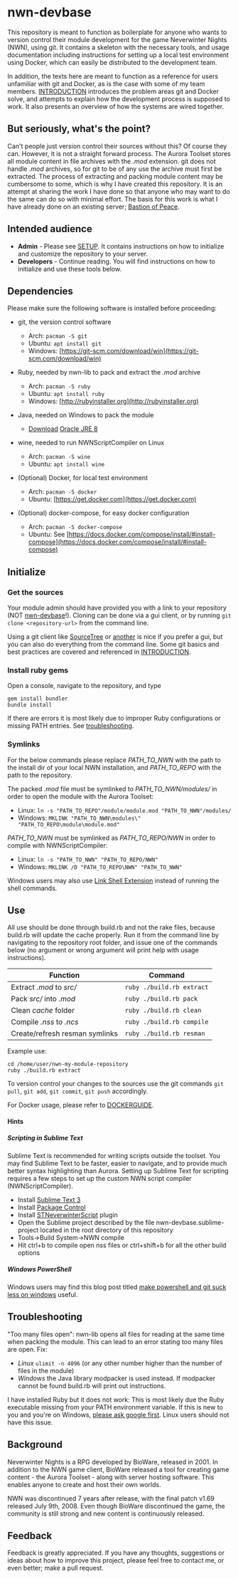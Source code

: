 # nwn-devbase
This repository is meant to function as boilerplate for anyone who wants to version control their module development for the game Neverwinter Nights (NWN), using git. It contains a skeleton with the necessary tools, and usage documentation including instructions for setting up a local test environment using Docker, which can easily be distributed to the development team.

In addition, the texts here are meant to function as a reference for users unfamiliar with git and Docker, as is the case with some of my team members. [INTRODUCTION](https://github.com/jakkn/nwn-devbase/blob/master/INTRODUCTION.md) introduces the problem areas git and Docker solve, and attempts to explain how the development process is supposed to work. It also presents an overview of how the systems are wired together.


## But seriously, what's the point?
Can't people just version control their sources without this? Of course they can. However, it is not a straight forward process. The Aurora Toolset stores all module content in file archives with the *.mod* extension. git does not handle *.mod* archives, so for git to be of any use the archive must first be extracted. The process of extracting and packing module content may be cumbersome to some, which is why I have created this repository. It is an attempt at sharing the work I have done so that anyone who may want to do the same can do so with minimal effort. The basis for this work is what I have already done on an existing server; [Bastion of Peace](http://bastionofpeace.enjin.com/).


## Intended audience
- **Admin** - Please see [SETUP](https://github.com/jakkn/nwn-devbase/blob/master/SETUP.md). It contains instructions on how to initialize and customize the repository to your server.
- **Developers** - Continue reading. You will find instructions on how to initialize and use these tools below.


## Dependencies

Please make sure the following software is installed before proceeding:

- git, the version control software
  - Arch: `pacman -S git`
  - Ubuntu: `apt install git`
  - Windows: [https://git-scm.com/download/win](https://git-scm.com/download/win)

- Ruby, needed by nwn-lib to pack and extract the *.mod* archive
  - Arch: `pacman -S ruby`
  - Ubuntu: `apt install ruby`
  - Windows: [http://rubyinstaller.org](http://rubyinstaller.org)

- Java, needed on Windows to pack the module
  - [Download](http://www.oracle.com/technetwork/java/javase/downloads/jre8-downloads-2133155.html) [Oracle JRE 8](http://www.oracle.com/technetwork/java/javase/downloads/index.html)

- wine, needed to run NWNScriptCompiler on Linux
  - Arch: `pacman -S wine`
  - Ubuntu: `apt install wine`

- (Optional) Docker, for local test environment
  - Arch: `pacman -S docker`
  - Ubuntu: [https://get.docker.com](https://get.docker.com)

- (Optional) docker-compose, for easy docker configuration
  + Arch: `pacman -S docker-compose`
  + Ubuntu: See [https://docs.docker.com/compose/install/#install-compose](https://docs.docker.com/compose/install/#install-compose)


## Initialize

### Get the sources

Your module admin should have provided you with a link to your repository (NOT [nwn-devbase](https://github.com/jakkn/nwn-devbase)!). Cloning can be done via a gui client, or by running `git clone <repository-url>` from the command line.

Using a git client like [SourceTree](https://www.sourcetreeapp.com/) or [another](https://git-scm.com/download/gui/linux) is nice if you prefer a gui, but you can also do everything from the command line. Some git basics and best practices are covered and referenced in [INTRODUCTION](https://github.com/jakkn/nwn-devbase/blob/master/INTRODUCTION.md).

### Install ruby gems

Open a console, navigate to the repository, and type
```
gem install bundler
bundle install
```

If there are errors it is most likely due to improper Ruby configurations or missing PATH entries. See [troubleshooting](https://github.com/jakkn/nwn-devbase#troubleshooting).

### Symlinks

For the below commands please replace *PATH_TO_NWN* with the path to the install dir of your local NWN installation, and *PATH_TO_REPO* with the path to the repository.

The packed *.mod* file must be symlinked to *PATH_TO_NWN/modules/* in order to open the module with the Aurora Toolset:

- Linux: `ln -s "PATH_TO_REPO"/module/module.mod "PATH_TO_NWN"/modules/`
- Windows: `MKLINK "PATH_TO_NWN\modules\" "PATH_TO_REPO\module\module.mod"`

*PATH_TO_NWN* must be symlinked as *PATH_TO_REPO/NWN* in order to compile with NWNScriptCompiler:

- Linux: `ln -s "PATH_TO_NWN" "PATH_TO_REPO/NWN"`
- Windows: `MKLINK /D "PATH_TO_REPO\NWN" "PATH_TO_NWN"`

Windows users may also use [Link Shell Extension](http://schinagl.priv.at/nt/hardlinkshellext/linkshellextension.html) instead of running the shell commands.

## Use

All use should be done through build.rb and not the rake files, because build.rb will update the cache properly. Run it from the command line by navigating to the repository root folder, and issue one of the commands below (no argument or wrong argument will print help with usage instructions).

|            Function            |           Command         |
| ------------------------------ | ------------------------- |
| Extract *.mod* to *src/*       | `ruby ./build.rb extract` |
| Pack *src/* into *.mod*        | `ruby ./build.rb pack`    |
| Clean *cache* folder           | `ruby ./build.rb clean`   |
| Compile *.nss* to *.ncs*       | `ruby ./build.rb compile` |
| Create/refresh resman symlinks | `ruby ./build.rb resman`  |

Example use:
```
cd /home/user/nwn-my-module-repository
ruby ./build.rb extract
```

To version control your changes to the sources use the git commands `git pull`, `git add`, `git commit`, `git push` accordingly.

For Docker usage, please refer to [DOCKERGUIDE](https://github.com/jakkn/nwn-devbase/blob/master/DOCKERGUIDE.md).

#### Hints

##### Scripting in Sublime Text
Sublime Text is recommended for writing scripts outside the toolset. You may find Sublime Text to be faster, easier to navigate, and to provide much better syntax highlighting than Aurora. Setting up Sublime Text for scripting requires a few steps to set up the custom NWN script compiler (NWNScriptCompiler).

- Install [Sublime Text 3](http://www.sublimetext.com/3)
- Install [Package Control](https://packagecontrol.io/installation)
- Install [STNeverwinterScript](https://github.com/CromFr/STNeverwinterScript) plugin
- Open the Sublime project described by the file nwn-devbase.sublime-project located in the root directory of this repository
- Tools->Build System->NWN compile
- Hit ctrl+b to compile open nss files or ctrl+shift+b for all the other build options
 
##### Windows PowerShell

Windows users may find this blog post titled [make powershell and git suck less on windows](http://learnaholic.me/2012/10/12/make-powershell-and-git-suck-less-on-windows/) useful.

## Troubleshooting

"Too many files open": nwn-lib opens all files for reading at the same time when packing the module. This can lead to an error stating too many files are open.
Fix:

- *Linux* `ulimit -n 4096` (or any other number higher than the number of files in the module)
- *Windows* the Java library modpacker is used instead. If modpacker cannot be found build.rb will print out instructions.

I have installed Ruby but it does not work: This is most likely due the Ruby executable missing from your PATH environment variable. If this is new to you and you're on Windows, [please ask google first](https://www.google.com/search?q=windows+path&oq=windows+path&aqs=chrome.0.0l6.1280j0j1&sourceid=chrome&ie=UTF-8#q=windows+10+change+path). Linux users should not have this issue.


## Background
Neverwinter Nights is a RPG developed by BioWare, released in 2001. In addition to the NWN game client, BioWare released a tool for creating game content - the Aurora Toolset - along with server hosting software. This enables anyone to create and host their own worlds.

NWN was discontinued 7 years after release, with the final patch v1.69 released July 9th, 2008. Even though BioWare discontinued the game, the community is still strong and new content is continuously released.


## Feedback
Feedback is greatly appreciated. If you have any thoughts, suggestions or ideas about how to improve this project, please feel free to contact me, or even better; make a pull request.
